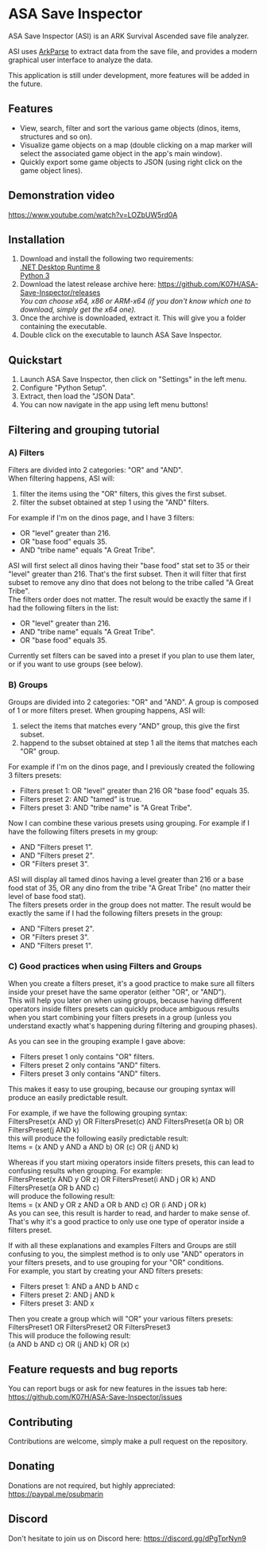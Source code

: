# ASA Save Inspector
ASA Save Inspector (ASI) is an ARK Survival Ascended save file analyzer.

ASI uses [ArkParse](https://github.com/VincentHenauGithub/ark-save-parser) to extract data from the save file, and provides a modern graphical user interface to analyze the data.

This application is still under development, more features will be added in the future.

## Features
- View, search, filter and sort the various game objects (dinos, items, structures and so on).
- Visualize game objects on a map (double clicking on a map marker will select the associated game object in the app's main window).
- Quickly export some game objects to JSON (using right click on the game object lines).

## Demonstration video
https://www.youtube.com/watch?v=LOZbUW5rd0A

## Installation
1. Download and install the following two requirements:<br>
[.NET Desktop Runtime 8](https://dotnet.microsoft.com/en-us/download/dotnet/8.0)<br>
[Python 3](https://www.python.org/downloads/)<br>
2. Download the latest release archive here: https://github.com/K07H/ASA-Save-Inspector/releases<br>
*You can choose x64, x86 or ARM-x64 (if you don't know which one to download, simply get the x64 one).*
3. Once the archive is downloaded, extract it. This will give you a folder containing the executable.
4. Double click on the executable to launch ASA Save Inspector.

## Quickstart
1. Launch ASA Save Inspector, then click on "Settings" in the left menu.
2. Configure "Python Setup".
3. Extract, then load the "JSON Data".
4. You can now navigate in the app using left menu buttons!

## Filtering and grouping tutorial
### A) Filters
Filters are divided into 2 categories: "OR" and "AND".<br>
When filtering happens, ASI will:
1. filter the items using the "OR" filters, this gives the first subset.
2. filter the subset obtained at step 1 using the "AND" filters.

For example if I'm on the dinos page, and I have 3 filters:
- OR "level" greater than 216.
- OR "base food" equals 35.
- AND "tribe name" equals "A Great Tribe".

ASI will first select all dinos having their "base food" stat set to 35 or their "level" greater than 216. That's the first subset. Then it will filter that first subset to remove any dino that does not belong to the tribe called "A Great Tribe".<br>
The filters order does not matter. The result would be exactly the same if I had the following filters in the list:
- OR "level" greater than 216.
- AND "tribe name" equals "A Great Tribe".
- OR "base food" equals 35.

Currently set filters can be saved into a preset if you plan to use them later, or if you want to use groups (see below).

### B) Groups
Groups are divided into 2 categories: "OR" and "AND".
A group is composed of 1 or more filters preset.
When grouping happens, ASI will:
1. select the items that matches every "AND" group, this give the first subset.
2. happend to the subset obtained at step 1 all the items that matches each "OR" group.

For example if I'm on the dinos page, and I previously created the following 3 filters presets:
- Filters preset 1: OR "level" greater than 216 OR "base food" equals 35.
- Filters preset 2: AND "tamed" is true.
- Filters preset 3: AND "tribe name" is "A Great Tribe".

Now I can combine these various presets using grouping. For example if I have the following filters presets in my group:
- AND "Filters preset 1".
- AND "Filters preset 2".
- OR "Filters preset 3".

ASI will display all tamed dinos having a level greater than 216 or a base food stat of 35, OR any dino from the tribe "A Great Tribe" (no matter their level of base food stat).<br>
The filters presets order in the group does not matter. The result would be exactly the same if I had the following filters presets in the group:
- AND "Filters preset 2".
- OR "Filters preset 3".
- AND "Filters preset 1".

### C) Good practices when using Filters and Groups
When you create a filters preset, it's a good practice to make sure all filters inside your preset have the same operator (either "OR", or "AND").<br>
This will help you later on when using groups, because having different operators inside filters presets can quickly produce ambiguous results when you start combining your filters presets in a group (unless you understand exactly what's happening during filtering and grouping phases).

As you can see in the grouping example I gave above:
- Filters preset 1 only contains "OR" filters.
- Filters preset 2 only contains "AND" filters.
- Filters preset 3 only contains "AND" filters.

This makes it easy to use grouping, because our grouping syntax will produce an easily predictable result.

For example, if we have the following grouping syntax:<br>
FiltersPreset(x AND y)  OR  FiltersPreset(c)  AND  FiltersPreset(a OR b)  OR  FiltersPreset(j AND k)<br>
this will produce the following easily predictable result:<br>
Items = (x AND y AND a AND b) OR (c) OR (j AND k)<br>

Whereas if you start mixing operators inside filters presets, this can lead to confusing results when grouping. For example:<br>
FiltersPreset(x AND y OR z)  OR  FiltersPreset(i AND j OR k)  AND  FiltersPreset(a OR b AND c)<br>
will produce the following result:<br>
Items = (x AND y OR z AND a OR b AND c) OR (i AND j OR k)<br>
As you can see, this result is harder to read, and harder to make sense of.<br>
That's why it's a good practice to only use one type of operator inside a filters preset.<br>

If with all these explanations and examples Filters and Groups are still confusing to you, the simplest method is to only use "AND" operators in your filters presets, and to use grouping for your "OR" conditions.<br>
For example, you start by creating your AND filters presets:
- Filters preset 1: AND a AND b AND c
- Filters preset 2: AND j AND k
- Filters preset 3: AND x

Then you create a group which will "OR" your various filters presets:<br>
FiltersPreset1  OR  FiltersPreset2  OR  FiltersPreset3<br>
This will produce the following result:<br>
(a AND b AND c) OR (j AND k) OR (x)<br>

## Feature requests and bug reports
You can report bugs or ask for new features in the issues tab here: https://github.com/K07H/ASA-Save-Inspector/issues

## Contributing
Contributions are welcome, simply make a pull request on the repository.

## Donating
Donations are not required, but highly appreciated: https://paypal.me/osubmarin

## Discord
Don't hesitate to join us on Discord here: https://discord.gg/dPgTprNyn9
